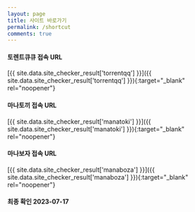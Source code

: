 ```yaml
---
layout: page
title: 사이트 바로가기
permalink: /shortcut
comments: true
---
```

#### 토렌트큐큐 접속 URL
[{{ site.data.site_checker_result['torrentqq'] }}]({{ site.data.site_checker_result['torrentqq'] }}){:target="_blank" rel="noopener"}

#### 마나토끼 접속 URL
[{{ site.data.site_checker_result['manatoki'] }}]({{ site.data.site_checker_result['manatoki'] }}){:target="_blank" rel="noopener"}

#### 마나보자 접속 URL
[{{ site.data.site_checker_result['manaboza'] }}]({{ site.data.site_checker_result['manaboza'] }}){:target="_blank" rel="noopener"}

#### 최종 확인 2023-07-17
